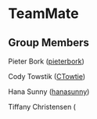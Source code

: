 # TeamMate

<h2>Group Members</h2>
<p>Pieter Bork (<a href="https://github.com/pieterbork">pieterbork</a>)</p>
<p>Cody Towstik (<a href="https://github.com/CTowtie">CTowtie</a>)</p>
<p>Hana Sunny (<a href="https://github.com/hanasunny">hanasunny</a>)</p>
<p>Tiffany Christensen (<a href="https://github.com/tich6264>tich6264</a>)</p>

<h2>Project Description and Vision Statement</h2>
<p>TeamMate is a management solution for teams, roommates, and classrooms. Our vision is to help people work together more efficiently and remove conflict and confrontation from groups. TeamMate will be a web based solution and mobile app where members of a team can schedule, describe, and be reminded of current and future tasks. Our framework will provide a one-click way for teams to assign certain tasks to specific members and set up persitence and reward systems so that no deadline is ever missed.</p>

<h2>Motivation</h2>
<p>From dividing up chores in a roommate situation to remembering every homework assignment's due date, it's past time that there was a centralized way to keep track of everything you have on your plate. Having reminders pop up on your phone the day before a homework assignment is due or to let you know that it's your turn to clean the dishes this week would be extremely helpful and would remove the last minute panic when you realize you've been a space cadet and forgotten essential tasks.</p>

<h2>Risks and Mitigation</h2>
<p>A major risk for our team is going to be inexperience. No members of our team have experience with mobile apps, and we have limited experience with webapps. Additionally, none of us have worked on large projects together and as such there will be time spent learning about how to best work together. Although there will be a large learning curve, our team has already established weekly times to meet and everyone on the team appreciates planning ahead and completing objectives before deadlines. With these precautions, we believe that we will be able to achieve our vision and demolish every deadline.</p>

